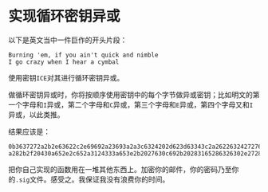 # 实现循环密钥异或

以下是英文当中一件巨作的开头片段：

```text
Burning 'em, if you ain't quick and nimble
I go crazy when I hear a cymbal
```

使用密钥`ICE`对其进行循环密钥异或。

做循环密钥异或时，你将按顺序使用密钥中的每个字节做异或密钥；比如明文的第一个字母和`I`异或，第二个字母和`C`异或，第三个字母和`E`异或，第四个字母又和`I`异或，以此类推。

结果应该是：

```text
0b3637272a2b2e63622c2e69692a23693a2a3c6324202d623d63343c2a26226324272765272
a282b2f20430a652e2c652a3124333a653e2b2027630c692b20283165286326302e27282f
```

把你自己实现的函数用在一堆其他东西上。加密你的邮件，你的密码乃至你的`.sig`文件。感受之。我保证我没有浪费你的时间。